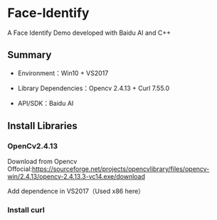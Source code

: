 # Face-Identify
A Face Identify Demo developed with Baidu AI and C++
## Summary
* Environment：Win10 + VS2017

* Library Dependencies：Opencv 2.4.13 + Curl 7.55.0

* API/SDK：Baidu AI
## Install Libraries
### OpenCv2.4.13
Download from Opencv Offocial:https://sourceforge.net/projects/opencvlibrary/files/opencv-win/2.4.13/opencv-2.4.13.3-vc14.exe/download   

Add dependence in VS2017（Used x86 here）  
### Install curl

